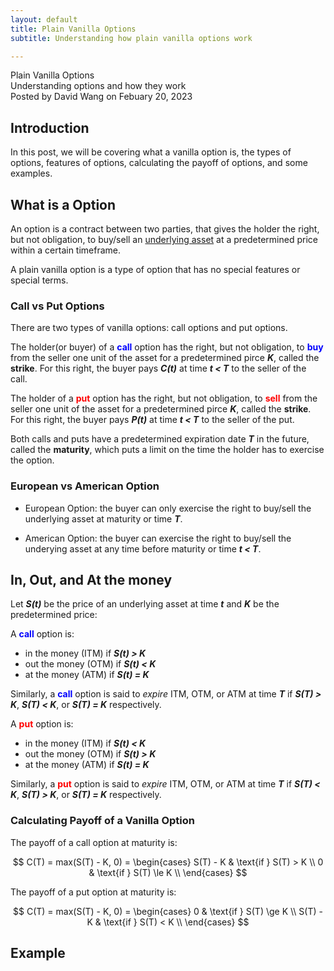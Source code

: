 ```yaml
---
layout: default
title: Plain Vanilla Options
subtitle: Understanding how plain vanilla options work

---
```


<script type="text/javascript" async src='https://cdnjs.cloudflare.com/ajax/libs/mathjax/2.7.2/MathJax.js?config=TeX-MML-AM_CHTML'></script>

<script type="text/x-mathjax-config">
  MathJax.Hub.Config({ TeX: { extensions: ["color.js"] }});
</script>

<div markdown="1" class="container">

<div class="postTitle"> Plain Vanilla Options </div>
<div class="desc">Understanding options and how they work</div>
<div class="postDate"> Posted by David Wang on Febuary 20, 2023 </div>

## Introduction

In this post, we will be covering what a vanilla option is, the types of options, features of options, calculating the payoff of options, and some examples. 

## What is a Option

An option is a contract between two parties, that gives the holder the right, but not obligation, to buy/sell an [underlying asset](https://www.investopedia.com/terms/u/underlying-asset.asp) at a predetermined price within a certain timeframe. 

A plain vanilla option is a type of option that has no special features or special terms. 

### Call vs Put Options

There are two types of vanilla options: call options and put options. 

The holder(or buyer) of a <span style="color:blue">**call**</span> option has the right, but not obligation, to <span style="color:blue">**buy**</span> from the seller one unit of the asset for a predetermined pirce **_K_**, called the **strike**. For this right, the buyer pays **_C(t)_** at time **_t < T_** to the seller of the call.

The holder of a <span style="color:red">**put**</span> option has the right, but not obligation, to <span style="color:red">**sell**</span> from the seller one unit of the asset for a predetermined pirce **_K_**, called the **strike**. For this right, the buyer pays **_P(t)_** at time **_t < T_** to the seller of the put.

Both calls and puts have a predetermined expiration date **_T_** in the future, called the **maturity**, which puts a limit on the time the holder has to exercise the option. 

### European vs American Option

- European Option: the buyer can only exercise the right to buy/sell the underlying asset at maturity or time **_T_**.

- American Option: the buyer can exercise the right to buy/sell the underying asset at any time before maturity or time **_t < T_**.

## In, Out, and At the money

Let **_S(t)_** be the price of an underlying asset at time **_t_** and **_K_** be the predetermined price: 

A <span style="color:blue">**call**</span> option is:
- in the money (ITM) if **_S(t) > K_**
- out the money (OTM) if **_S(t) < K_**
- at the money (ATM) if **_S(t) = K_**

Similarly, a <span style="color:blue">**call**</span> option is said to _expire_ ITM, OTM, or ATM at time **_T_** if **_S(T) > K_**, **_S(T) < K_**, or **_S(T) = K_** respectively. 

A <span style="color:red">**put**</span> option is:
- in the money (ITM) if **_S(t) < K_**
- out the money (OTM) if **_S(t) > K_**
- at the money (ATM) if **_S(t) = K_**

Similarly, a <span style="color:red">**put**</span> option is said to _expire_ ITM, OTM, or ATM at time **_T_** if **_S(T) < K_**, **_S(T) > K_**, or **_S(T) = K_** respectively. 

### Calculating Payoff of a Vanilla Option

The payoff of a call option at maturity is: 

$$
C(T) = max(S(T) - K, 0) =
\begin{cases}
S(T) - K & \text{if } S(T) > K \\
0 & \text{if } S(T) \le K \\
\end{cases}
$$

The payoff of a put option at maturity is:

$$
C(T) = max(S(T) - K, 0) =
\begin{cases}
0 & \text{if } S(T) \ge K \\
S(T) - K & \text{if } S(T) < K \\
\end{cases}
$$

## Example

</div>


